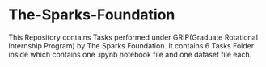 # The-Sparks-Foundation
This Repository contains  Tasks performed under GRIP(Graduate Rotational Internship Program) by The Sparks Foundation. 
It contains 6 Tasks Folder inside which contains one .ipynb notebook file and one dataset file each. 

